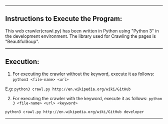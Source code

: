 ------------------------------------
Instructions to Execute the Program:
------------------------------------

This web crawler(crawl.py) has been written in Python using "Python 3" in the development environment. The library
used for Crawling the pages is "BeautifulSoup".

------------------------------------
Execution:
------------------------------------

1. For executing the crawler without the keyword, execute it as follows:
			`python3 <file-name> <url>`

E.g: `python3 crawl.py http://en.wikipedia.org/wiki/GitHub`

2. For executing the crawler with the keyword, execute it as follows:
			`python 3 <file-name> <url> <keyword>`

`python3 crawl.py http://en.wikipedia.org/wiki/GitHub developer`

------------------------------------
